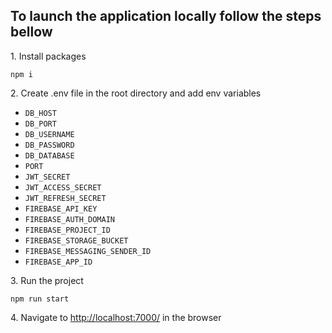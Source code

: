 <h2>To launch the application locally follow the steps bellow
</h2>

<p>1. Install packages</p>
<code>npm i</code>
<p>2. Create .env file in the root directory and add env variables</p>
<ul>
<li><code>DB_HOST</code></li>
<li><code>DB_PORT</code></li>
<li><code>DB_USERNAME</code></li>
<li><code>DB_PASSWORD</code></li>
<li><code>DB_DATABASE</code></li>
<li><code>PORT</code></li>
<li><code>JWT_SECRET</code></li>
<li><code>JWT_ACCESS_SECRET</code></li>
<li><code>JWT_REFRESH_SECRET</code></li>
<li><code>FIREBASE_API_KEY</code></li>
<li><code>FIREBASE_AUTH_DOMAIN</code></li>
<li><code>FIREBASE_PROJECT_ID</code></li>
<li><code>FIREBASE_STORAGE_BUCKET</code></li>
<li><code>FIREBASE_MESSAGING_SENDER_ID</code></li>
<li><code>FIREBASE_APP_ID</code></li>
</ul>
<p>3. Run the project</p>
<code>npm run start</code>
<p>4. Navigate to <a href="http://localhost:7000/">http://localhost:7000/</a> in the browser</p>
